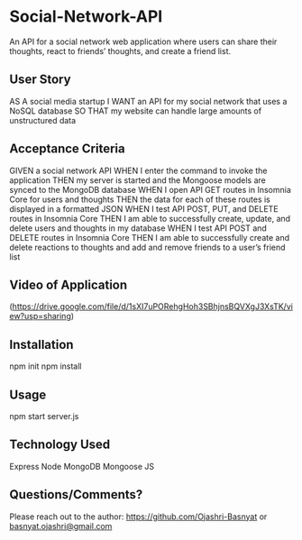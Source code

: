 # Social-Network-API
An API for a social network web application where users can share their thoughts, react to friends’ thoughts, and create a friend list.


## User Story 
AS A social media startup
I WANT an API for my social network that uses a NoSQL database
SO THAT my website can handle large amounts of unstructured data

## Acceptance Criteria
GIVEN a social network API
WHEN I enter the command to invoke the application
THEN my server is started and the Mongoose models are synced to the MongoDB database
WHEN I open API GET routes in Insomnia Core for users and thoughts
THEN the data for each of these routes is displayed in a formatted JSON
WHEN I test API POST, PUT, and DELETE routes in Insomnia Core
THEN I am able to successfully create, update, and delete users and thoughts in my database
WHEN I test API POST and DELETE routes in Insomnia Core
THEN I am able to successfully create and delete reactions to thoughts and add and remove friends to a user’s friend list

## Video of Application
(https://drive.google.com/file/d/1sXI7uPORehgHoh3SBhjnsBQVXgJ3XsTK/view?usp=sharing)

## Installation
npm init
npm install

## Usage
npm start server.js

## Technology Used
Express
Node
MongoDB
Mongoose
JS

## Questions/Comments?
Please reach out to the author: https://github.com/Ojashri-Basnyat or basnyat.ojashri@gmail.com 